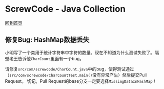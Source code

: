# ScrewCode - Java Collection 

[回到首页](https://github.com/screwcode/JavaCollection)

## 修复Bug: HashMap数据丢失

小明写了一个类用于统计字符串中字符的数量。现在不知道为什么测试失败了。隔壁老王告诉他`CharCount`里面有一个bug。

请修复`src/com/screwcode/CharCount.java`中的bug，使得测试通过（`src/com/screwcode/CharCountTest.main()`没有异常产生）然后提交Pull Request。
切记，Pull Request的base分支一定要选择`MissingDataInHashMap`！
